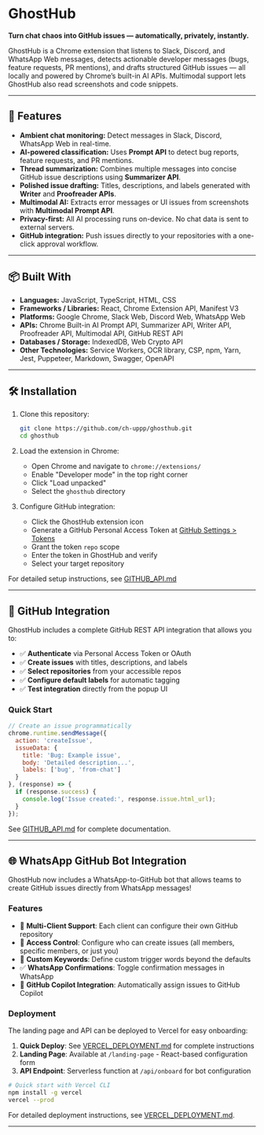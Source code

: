 # GhostHub

**Turn chat chaos into GitHub issues — automatically, privately, instantly.**

GhostHub is a Chrome extension that listens to Slack, Discord, and WhatsApp Web messages, detects actionable developer messages (bugs, feature requests, PR mentions), and drafts structured GitHub issues — all locally and powered by Chrome’s built-in AI APIs. Multimodal support lets GhostHub also read screenshots and code snippets.

---

## 🚀 Features

- **Ambient chat monitoring:** Detect messages in Slack, Discord, WhatsApp Web in real-time.  
- **AI-powered classification:** Uses **Prompt API** to detect bug reports, feature requests, and PR mentions.  
- **Thread summarization:** Combines multiple messages into concise GitHub issue descriptions using **Summarizer API**.  
- **Polished issue drafting:** Titles, descriptions, and labels generated with **Writer** and **Proofreader APIs**.  
- **Multimodal AI:** Extracts error messages or UI issues from screenshots with **Multimodal Prompt API**.  
- **Privacy-first:** All AI processing runs on-device. No chat data is sent to external servers.  
- **GitHub integration:** Push issues directly to your repositories with a one-click approval workflow.

---

## 📦 Built With

- **Languages:** JavaScript, TypeScript, HTML, CSS  
- **Frameworks / Libraries:** React, Chrome Extension API, Manifest V3  
- **Platforms:** Google Chrome, Slack Web, Discord Web, WhatsApp Web  
- **APIs:** Chrome Built-in AI Prompt API, Summarizer API, Writer API, Proofreader API, Multimodal API, GitHub REST API  
- **Databases / Storage:** IndexedDB, Web Crypto API  
- **Other Technologies:** Service Workers, OCR library, CSP, npm, Yarn, Jest, Puppeteer, Markdown, Swagger, OpenAPI  

---

## 🛠 Installation

1. Clone this repository:  
   ```bash
   git clone https://github.com/ch-uppp/ghosthub.git
   cd ghosthub
   ```

2. Load the extension in Chrome:
   - Open Chrome and navigate to `chrome://extensions/`
   - Enable "Developer mode" in the top right corner
   - Click "Load unpacked"
   - Select the `ghosthub` directory

3. Configure GitHub integration:
   - Click the GhostHub extension icon
   - Generate a GitHub Personal Access Token at [GitHub Settings > Tokens](https://github.com/settings/tokens)
   - Grant the token `repo` scope
   - Enter the token in GhostHub and verify
   - Select your target repository

For detailed setup instructions, see [GITHUB_API.md](./GITHUB_API.md)

---

## 🔧 GitHub Integration

GhostHub includes a complete GitHub REST API integration that allows you to:

- ✅ **Authenticate** via Personal Access Token or OAuth
- ✅ **Create issues** with titles, descriptions, and labels
- ✅ **Select repositories** from your accessible repos
- ✅ **Configure default labels** for automatic tagging
- ✅ **Test integration** directly from the popup UI

### Quick Start

```javascript
// Create an issue programmatically
chrome.runtime.sendMessage({
  action: 'createIssue',
  issueData: {
    title: 'Bug: Example issue',
    body: 'Detailed description...',
    labels: ['bug', 'from-chat']
  }
}, (response) => {
  if (response.success) {
    console.log('Issue created:', response.issue.html_url);
  }
});
```

See [GITHUB_API.md](./GITHUB_API.md) for complete documentation.

---

## 🌐 WhatsApp GitHub Bot Integration

GhostHub now includes a WhatsApp-to-GitHub bot that allows teams to create GitHub issues directly from WhatsApp messages!

### Features
- 📱 **Multi-Client Support**: Each client can configure their own GitHub repository
- 🔐 **Access Control**: Configure who can create issues (all members, specific members, or just you)
- 🎯 **Custom Keywords**: Define custom trigger words beyond the defaults
- ✅ **WhatsApp Confirmations**: Toggle confirmation messages in WhatsApp
- 🤖 **GitHub Copilot Integration**: Automatically assign issues to GitHub Copilot

### Deployment

The landing page and API can be deployed to Vercel for easy onboarding:

1. **Quick Deploy**: See [VERCEL_DEPLOYMENT.md](./VERCEL_DEPLOYMENT.md) for complete instructions
2. **Landing Page**: Available at `/landing-page` - React-based configuration form
3. **API Endpoint**: Serverless function at `/api/onboard` for bot configuration

```bash
# Quick start with Vercel CLI
npm install -g vercel
vercel --prod
```

For detailed deployment instructions, see [VERCEL_DEPLOYMENT.md](./VERCEL_DEPLOYMENT.md).

---
